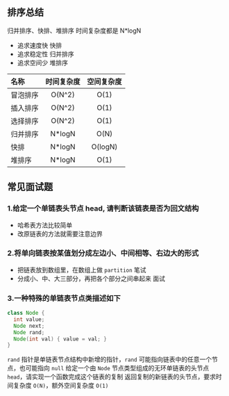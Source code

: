 ## 排序总结

归并排序、快排、堆排序 时间复杂度都是 N\*logN

- 追求速度快 快排
- 追求稳定性 归并排序
- 追求空间少 堆排序

| 名称     | 时间复杂度 | 空间复杂度 |
| :------- | :--------: | :--------: |
| 冒泡排序 |   O(N^2)   |    O(1)    |
| 插入排序 |   O(N^2)   |    O(1)    |
| 选择排序 |   O(N^2)   |    O(1)    |
| 归并排序 |  N\*logN   |    O(N)    |
| 快排     |  N\*logN   |  O(logN)   |
| 堆排序   |  N\*logN   |    O(1)    |

## 常见面试题

### 1.给定一个单链表头节点 head, 请判断该链表是否为回文结构

- 哈希表方法比较简单
- 改原链表的方法就需要注意边界

### 2.将单向链表按某值划分成左边小、中间相等、右边大的形式

- 把链表放到数组里，在数组上做 `partition` 笔试
- 分成小、中、大三部分，再把各个部分之间串起来 面试

### 3.一种特殊的单链表节点类描述如下

```java
class Node {
  int value;
  Node next;
  Node rand;
  Node(int val) { value = val; }
}
```

`rand` 指针是单链表节点结构中新增的指针，`rand` 可能指向链表中的任意一个节点，也可能指向 `null`
给定一个由 `Node` 节点类型组成的无环单链表的头节点 `head`，请实现一个函数完成这个链表的复制
返回复制的新链表的头节点，要求时间复杂度 `O(N)`，额外空间复杂度 `O(1)`

